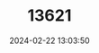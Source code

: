 ---
title: "13621"
category: "Mogurnda vitta"
draft: false
date: 2024-02-22 13:03:50
languages:
  English: ["Striped Mogurnda"]
---